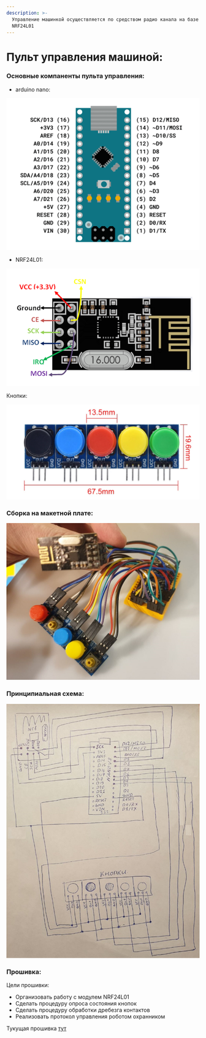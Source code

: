 ```yaml
---
description: >-
  Управление машинкой осуществляется по средством радио канала на базе модуля
  NRF24L01
---
```


# Пульт управления машиной:

### Основные компаненты пульта управления:

* arduino nano:  

![](.gitbook/assets/arduino-nano-pinout.png)

* NRF24L01:  

![](.gitbook/assets/nrf24l01-pinout.png)

Кнопки:  

![](.gitbook/assets/buttons.png)

### Сборка на макетной плате:

 

![](.gitbook/assets/maketnaya-sborka.jpg)

### Принципиальная схема:

 

![](.gitbook/assets/skhema.jpg)

### Прошивка:

Цели прошивки:

* Организовать работу с модулем NRF24L01
* Сделать процедуру опроса состояния кнопок
* Сделать процедуру обработки дребезга контактов
* Реализовать протокол управления роботом охранником

Тукущая прошивка [тут](https://github.com/AlexLexx706/nano_pult)



